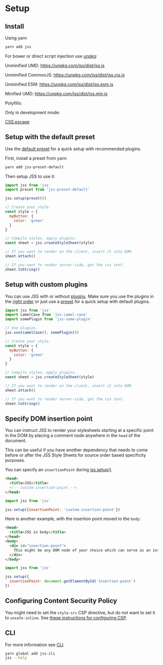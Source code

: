 # Setup

## Install

Using yarn

```bash
yarn add jss
```

For bower or direct script injection use [unpkg](https://unpkg.com):

Unminified UMD:
https://unpkg.com/jss/dist/jss.js

Unminified CommonJS:
https://unpkg.com/jss/dist/jss.cjs.js

Unminified ESM:
https://unpkg.com/jss/dist/jss.esm.js

Minified UMD:
https://unpkg.com/jss/dist/jss.min.js

Polyfills:

Only in development mode:

[CSS.escape](https://github.com/mathiasbynens/CSS.escape)

## Setup with the default preset

Use the [default preset](https://github.com/cssinjs/jss/tree/master/packages/jss-preset-default) for a quick setup with recommended plugins.

First, install a preset from yarn:

```bash
yarn add jss-preset-default
```

Then setup JSS to use it:

```javascript
import jss from 'jss'
import preset from 'jss-preset-default'

jss.setup(preset())

// Create your style.
const style = {
  myButton: {
    color: 'green'
  }
}

// Compile styles, apply plugins.
const sheet = jss.createStyleSheet(style)

// If you want to render on the client, insert it into DOM.
sheet.attach()

// If you want to render server-side, get the css text.
sheet.toString()
```

## Setup with custom plugins

You can use JSS with or without [plugins](https://github.com/cssinjs?q=plugin). Make sure you use the plugins in the [right order](https://github.com/cssinjs/jss/blob/master/docs/plugins.md#order-does-matter) or just use a [preset](https://github.com/cssinjs/jss/tree/master/packages/jss-preset-default) for a quick setup with default plugins.

```javascript
import jss from 'jss'
import camelCase from 'jss-camel-case'
import somePlugin from 'jss-some-plugin'

// Use plugins.
jss.use(camelCase(), somePlugin())

// Create your style.
const style = {
  myButton: {
    color: 'green'
  }
}

// Compile styles, apply plugins.
const sheet = jss.createStyleSheet(style)

// If you want to render on the client, insert it into DOM.
sheet.attach()

// If you want to render server-side, get the css text.
sheet.toString()
```

## Specify DOM insertion point

You can instruct JSS to render your stylesheets starting at a specific point in the DOM by placing a comment node anywhere in the `head` of the document.

This can be useful if you have another dependency that needs to come before or after the JSS Style Sheets for source order based specificity purposes.

You can specify an `insertionPoint` during [jss.setup()](https://github.com/cssinjs/jss/blob/master/docs/js-api.md#setup-jss-instance).

```html
<head>
  <title>JSS</title>
  <!-- custom-insertion-point -->
</head>
```

```js
import jss from 'jss'

jss.setup({insertionPoint: 'custom-insertion-point'})
```

Here is another example, with the insertion point moved to the `body`:

```html
<head>
  <title>JSS in body</title>
</head>
<body>
  <div id="insertion-point">
    This might be any DOM node of your choice which can serve as an insertion point.
  </div>
</body>
```

```js
import jss from 'jss'

jss.setup({
  insertionPoint: document.getElementById('insertion-point')
})
```

## Configuring Content Security Policy

You might need to set the `style-src` CSP directive, but do not want to set it to `unsafe-inline`. See [these instructions for configuring CSP](csp.md).

## CLI

For more information see [CLI](https://github.com/cssinjs/cli).

```bash
yarn global add jss-cli
jss --help
```
